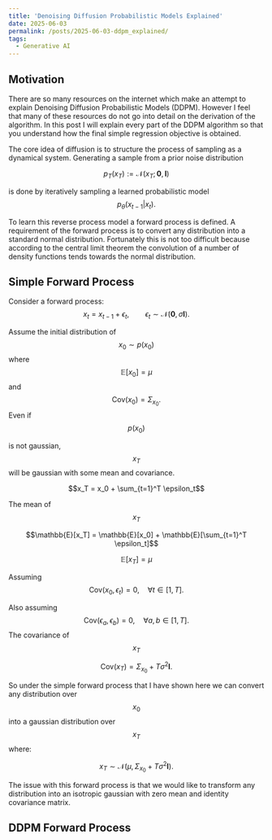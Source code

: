 ```yaml
---
title: 'Denoising Diffusion Probabilistic Models Explained'
date: 2025-06-03
permalink: /posts/2025-06-03-ddpm_explained/
tags:
  - Generative AI
---
```




## Motivation

There are so many resources on the internet which make an attempt to explain Denoising Diffusion Probabilistic Models (DDPM). However I feel that many of these resources do not go into detail on the derivation of the algorithm. In this post I will explain every part of the DDPM algorithm so that you understand how the final simple regression objective is obtained.

The core idea of diffusion is to structure the process of sampling as a dynamical system. Generating a sample from a prior noise distribution

$$p_T(x_T) := \mathcal{N}(x_T; \mathbf{0}, \mathbf{I})$$

is done by iteratively sampling a learned probabilistic model
$$p_\theta(x_{t-1} | x_t).$$

To learn this reverse process model a forward process is defined. A requirement of the forward process is to convert any distribution into a standard normal distribution. Fortunately this is not too difficult because according to the central limit theorem the convolution of a number of density functions tends towards the normal distribution. 

## Simple Forward Process

Consider a forward process:
$$x_t = x_{t-1} + \epsilon_t, \qquad \epsilon_t \sim\mathcal{N}(\mathbf{0}, \sigma\mathbf{I}).$$

Assume the initial distribution of 
$$x_0 \sim p(x_0)$$ 
where 
$$\mathbb{E}[x_0] = \mu$$ 
and 
$$\textrm{Cov}(x_0) = \Sigma_{x_0}.$$
Even if 
$$p(x_0)$$ 

is not gaussian, 
$$x_T$$ 
will be gaussian with some mean and covariance.

$$x_T = x_0 + \sum_{t=1}^T \epsilon_t$$

The mean of 
$$x_T$$ 

$$\mathbb{E}[x_T] = \mathbb{E}[x_0] + \mathbb{E}[\sum_{t=1}^T \epsilon_t]$$

$$\mathbb{E}[x_T] = \mu$$

Assuming
$$\textrm{Cov}(x_0, \epsilon_t) = 0,\quad \forall t \in[1,T].$$ 

Also assuming
$$\textrm{Cov}(\epsilon_a, \epsilon_b) = 0,\quad \forall a, b\in[1,T].$$
The covariance of 
$$x_T$$

$$\textrm{Cov}(x_T) = \Sigma_{x_0} + T\sigma^2\mathbf{I}.$$

So under the simple forward process that I have shown here we can convert any distribution over 
$$x_0$$
into a gaussian distribution over 
$$x_T$$
where:

$$x_T \sim \mathcal{N}(\mu, \Sigma_{x_0}+T\sigma^2\mathbf{I}).$$

The issue with this forward process is that we would like to transform any distribution into an isotropic gaussian with zero mean and identity covariance matrix.

## DDPM Forward Process


